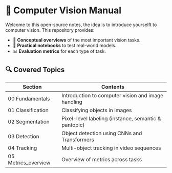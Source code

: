 # 🧠 Computer Vision Manual

Welcome to this open-source notes, the idea is to introduce yourselft to computer vision. This repository provides:
- 📘 **Conceptual overviews** of the most important vision tasks.
- 🧪 **Practical notebooks** to test real-world models.
- 📊 **Evaluation metrics** for each type of task.

## 🔍 Covered Topics

| Section              | Contents                                             |
|----------------------|------------------------------------------------------|
| 00 Fundamentals       | Introduction to computer vision and image handling   |
| 01 Classification     | Classifying objects in images                        |
| 02 Segmentation       | Pixel-level labeling (instance, semantic & pantopic)           |
| 03 Detection          | Object detection using CNNs and Transformers         |
| 04 Tracking           | Multi-object tracking in video sequences             |
| 05 Metrics_overview   | Overview of metrics across tasks                     |
